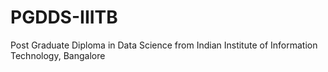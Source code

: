 # PGDDS-IIITB
Post Graduate Diploma in Data Science from Indian Institute of Information Technology, Bangalore
